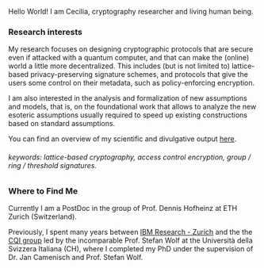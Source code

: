 Hello World! I am Cecilia, cryptography researcher and living human being.

### Research interests

My research focuses on designing cryptographic protocols that are secure even if attacked with a quantum computer, and that can make the (online) world a little more decentralized.
This includes (but is not limited to) lattice-based privacy-preserving signature schemes, and protocols that give the users some control on their metadata, such as policy-enforcing encryption.

I am also interested in the analysis and formalization of new assumptions and models, that is, on the foundational work that allows to analyze the new esoteric assumptions usually required to speed up existing constructions based on standard assumptions.

You can find an overview of my scientific and divulgative output [here](./biblio.html).

###### keywords: lattice-based cryptography, access control encryption, group / ring / threshold signatures.

### Where to Find Me

Currently I am a PostDoc in the group of Prof. Dennis Hofheinz at ETH Zurich (Switzerland).
<!--Yuval Ishai (Technion, IL), and I am part of the <a href="https://www.factcenter.org/">FACT center</a> led by Prof. Elette Boyle (Reichman university, IL).-->

Previously, I spent many years between [IBM Research - Zurich](https://www.zurich.ibm.com/) and the the [CQI group](https://cqi.inf.usi.ch/index.php) led by the incomparable Prof. Stefan Wolf at the Università della Svizzera Italiana (CH), where I completed my PhD under the supervision of Dr. Jan Camenisch and Prof. Stefan Wolf.
